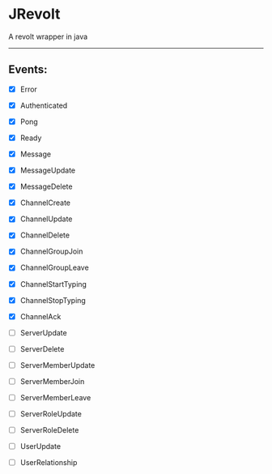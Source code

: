 # JRevolt

A revolt wrapper in java

---

## Events:

- [x] Error

- [x] Authenticated

- [x] Pong

- [x] Ready

- [x] Message

- [x] MessageUpdate

- [x] MessageDelete

- [x] ChannelCreate

- [x] ChannelUpdate

- [x] ChannelDelete

- [x] ChannelGroupJoin

- [x] ChannelGroupLeave

- [x] ChannelStartTyping

- [x] ChannelStopTyping

- [x] ChannelAck

- [ ] ServerUpdate

- [ ] ServerDelete

- [ ] ServerMemberUpdate

- [ ] ServerMemberJoin

- [ ] ServerMemberLeave

- [ ] ServerRoleUpdate

- [ ] ServerRoleDelete

- [ ] UserUpdate

- [ ] UserRelationship
